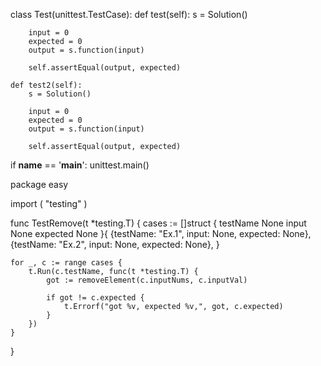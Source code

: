 

class Test(unittest.TestCase):
    def test(self):
        s = Solution()
        
        input = 0
        expected = 0
        output = s.function(input)
        
        self.assertEqual(output, expected)
                
    def test2(self):
        s = Solution()
        
        input = 0
        expected = 0
        output = s.function(input)
        
        self.assertEqual(output, expected)

if __name__ == '__main__':
    unittest.main()














package easy

import (
	"testing"
)

func TestRemove(t *testing.T) {
	cases := []struct {
		testName None
		input None
		expected  None
	}{
		{testName: "Ex.1", input: None, expected: None},
		{testName: "Ex.2", input: None, expected: None},
	}

	for _, c := range cases {
		t.Run(c.testName, func(t *testing.T) {
			got := removeElement(c.inputNums, c.inputVal)

			if got != c.expected {
				t.Errorf("got %v, expected %v,", got, c.expected)
			}
		})
	}
}
